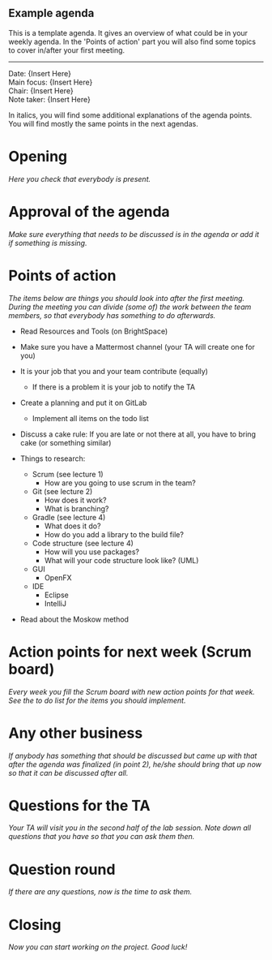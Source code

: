 ## Example agenda

This is a template agenda. It gives an overview of what could be in your weekly agenda.
In the 'Points of action' part you will also find some topics to cover in/after your first meeting. 

---

Date:           {Insert Here}\
Main focus:     {Insert Here}\
Chair:          {Insert Here}\
Note taker:     {Insert Here}

In italics, you will find some additional explanations of the agenda points. You will find mostly the same points in the next agendas.

# Opening
*Here you check that everybody is present.*

# Approval of the agenda
*Make sure everything that needs to be discussed is in the agenda or add it if something is missing.*

# Points of action
*The items below are things you should look into after the first meeting. During the meeting you can divide (some of) the work between the team members, so that everybody has something to do afterwards.*

 - Read Resources and Tools (on BrightSpace)
 - Make sure you have a Mattermost channel (your TA will create one for you)
 - It is your job that you and your team contribute (equally)
	 - If there is a problem it is your job to notify the TA
 - Create a planning and put it on GitLab
	 - Implement all items on the todo list
 - Discuss a cake rule: If you are late or not there at all, you have to bring cake (or something similar)
 - Things to research:
	 - Scrum (see lecture 1) 
        - How are you going to use scrum in the team?
    - Git (see lecture 2)
        - How does it work?
        - What is branching?
    - Gradle (see lecture 4)
        - What does it do?
        - How do you add a library to the build file?
    - Code structure (see lecture 4)
        - How will you use packages?
        - What will your code structure look like? (UML)
     - GUI
        - OpenFX
     - IDE
        - Eclipse
        - IntelliJ

- Read about the Moskow method

# Action points for next week (Scrum board)
*Every week you fill the Scrum board with new action points for that week. See the to do list for the items you should implement.*

# Any other business
*If anybody has something that should be discussed but came up with that after the agenda was finalized (in point 2), he/she should bring that up now so that it can be discussed after all.*

# Questions for the TA
*Your TA will visit you in the second half of the lab session. Note down all questions that you have so that you can ask them then.*

# Question round
*If there are any questions, now is the time to ask them.*

# Closing
*Now you can start working on the project. Good luck!*
